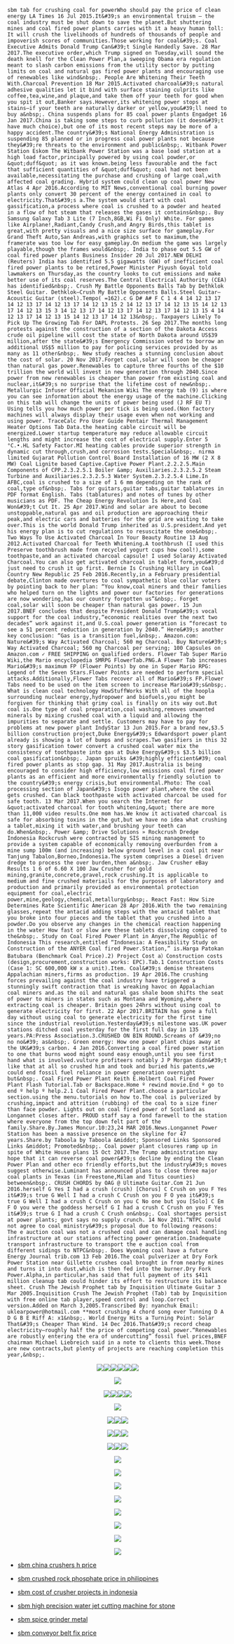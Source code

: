 
```
sbm tab for crushing coal for powerWho should pay the price of clean energy LA Times 16 Jul 2015.It&#39;s an environmental truism — the coal industry must be shut down to save the planet.But shuttering mines and coal fired power plants carries with it a heavy human toll: It will crush the livelihoods of hundreds of thousands of people and impoverish scores of communities.Those working for coal&#39;s. Coal Executive Admits Donald Trump Can&#39;t Single Handedly Save. 28 Mar 2017.The executive order,which Trump signed on Tuesday,will sound the death knell for the Clean Power Plan,a sweeping Obama era regulation meant to slash carbon emissions from the utility sector by putting limits on coal and natural gas fired power plants and encouraging use of renewables like wind&nbsp;. People Are Whitening Their Teeth With.Charcoal Prevention 18 Mar 2015.Activated charcoal&#39;s natural adhesive qualities let it bind with surface staining culprits like coffee,tea,wine,and plaque,and take them off your teeth for good when you spit it out,Banker says.However,its whitening power stops at stains—if your teeth are naturally darker or yellow,you&#39;ll need to buy a&nbsp;. China suspends plans for 85 coal power plants Engadget 16 Jan 2017.China is taking some steps to curb pollution (it doesn&#39;t have much choice),but one of its most recent steps may be more of a happy accident.The country&#39;s National Energy Administration is suspending 85 planned or in progress coal power plants not because they&#39;re threats to the environment and public&nbsp;. Witbank Power Station Eskom The Witbank Power Station was a base load station at a high load factor,principally powered by using coal powder,or &quot;duff&quot; as it was known.being less favourable and the fact that sufficient quantities of &quot;duff&quot; coal had not been available,necessitating the purchase and crushing of large coal,with affected coal grading. Hybrid system could clean up coal power New Atlas 4 Apr 2016.According to MIT News,conventional coal burning power plants only convert 30 percent of the energy contained in coal to electricity.That&#39;s a.The system would start with coal gassification,a process where coal is crushed to a powder and heated in a flow of hot steam that releases the gases it contains&nbsp;. Buy Samsung Galaxy Tab 3 Lite (7 Inch,8GB,Wi Fi Only) White. For games like Airplane!,Radiant,Candy Crush,and Angry Birds,this tablet is great,with pretty visuals and a nice size surface for gameplay.For Grand Theft Auto,San Andreas,with graphics set to maximum,the framerate was too low for easy gameplay.On medium the game was largely playable,though the frames would&nbsp;. India to phase out 5.5 GW of coal fired power plants Business Insider 20 Jul 2017.NEW DELHI (Reuters) India has identified 5.5 gigawatts (GW) of inefficient coal fired power plants to be retired,Power Minister Piyush Goyal told lawmakers on Thursday,as the country looks to cut emissions and make better use of its coal reserves.The Central Electrical Authority (CEA) has identified&nbsp;. Crush My Battle Opponents Balls Tab by Dethklok Steel Guitar. Dethklok—Crush My Battle Opponents Balls.Steel Guitar—Acoustic Guitar (steel).Tempo( =162).c G D# A# F C 1 4 4 14 12 13 17 14 12 13 17 14 12 13 17 14 12 13 15 2 14 12 13 17 14 12 13 15 14 12 13 17 14 12 13 15 3 14 12 13 17 14 12 13 17 14 12 13 17 14 12 13 15 4 14 12 13 17 14 12 13 15 14 12 13 17 14 12 13&nbsp;. Taxpayers Likely To Pick Up The Growing Tab For DAPL Protests. 26 Sep 2017.The months long protests against the construction of a section of the Dakota Access crude oil pipeline will cost the state of North Dakota around US$39 million,after the state&#39;s Emergency Commission voted to borrow an additional US$5 million to pay for policing services provided by as many as 11 other&nbsp;. New study reaches a stunning conclusion about the cost of solar. 20 Nov 2017.Forget coal,solar will soon be cheaper than natural gas power.Renewables to capture three fourths of the $10 trillion the world will invest in new generation through 2040.Since power from new renewables is cheaper than power from existing coal and nuclear,it&#39;s no surprise that the lifetime cost of new&nbsp;. Metallurgic Infuser Official Mekanism Wiki The energy tab (9) is where you can see information about the energy usage of the machine.Clicking on this tab will change the units of power being used (J RF EU T) Using tells you how much power per tick is being used.(Non factory machines will always display their usage even when not working and using power. TraceCalc Pro User Guide Pentair Thermal Management Heater Options Tab Data.the heating cable circuit will be energized.Lower startup temperature may reduce allowable circuit lengths and might increase the cost of electrical supply.Enter 5 °C.•.HL Safety Factor.MI heating cables provide superior strength in dynamic cut through,crush,and corrosion tests.Special&nbsp;. nirma limited Gujarat Pollution Control Board Installation of 16 MW (2 X 8 MW) Coal Lignite based Captive.Captive Power Plant.2.2.2.5.Main Components of CPP.2.3.2.5.1 Boiler &amp; Auxiliaries.2.3.2.5.2 Steam Turbine and Auxiliaries.2.3.2.5.3 Water System.2.3.2.5.4 Lime.In AFBC,coal is crushed to a size of 1 6 mm depending on the rank of coal,type of&nbsp;. Tabs for guitars,guitar tabs,guitar tablatures in PDF format English. Tabs (tablatures) and notes of tunes by other musicians as PDF. The Cheap Energy Revolution Is Here,and Coal Won&#39;t Cut It. 25 Apr 2017.Wind and solar are about to become unstoppable,natural gas and oil production are approaching their peak,and electric cars and batteries for the grid are waiting to take over.This is the world Donald Trump inherited as U.S.president.And yet his energy plan is to cut regulations to resuscitate the one&nbsp;. Two Ways To Use Activated Charcoal In Your Beauty Routine 13 Aug 2012.Activated Charcoal for Teeth Whitening.A toothbrush (I used this Preserve toothbrush made from recycled yogurt cups how cool!),some toothpaste,and an activated charcoal capsule! I used Solaray Activated Charcoal.You can also get activated charcoal in tablet form,you&#39;d just need to crush it up first. Bernie Is Crushing Hillary in Coal Country New Republic 25 Feb 2016.Recently,in a February presidential debate,Clinton made overtures to coal sympathetic blue collar voters by pointing back to her plan: “You know,coal miners and their families who helped turn on the lights and power our factories for generations are now wondering,has our country forgotten us”&nbsp;. Forget coal,solar will soon be cheaper than natural gas power. 15 Jun 2017.BNEF concludes that despite President Donald Trump&#39;s vocal support for the coal industry,“economic realities over the next two decades” work against it,and U.S.coal power generation is “forecast to see a 51 percent reduction in generation by 2040.” Here&#39;s another key conclusion: “Gas is a transition fuel,&nbsp;. Amazon.com: Nature&#39;s Way Activated Charcoal; 560 mg Charcoal. Buy Nature&#39;s Way Activated Charcoal; 560 mg Charcoal per serving; 100 Capsules on Amazon.com ✓ FREE SHIPPING on qualified orders. Flower Tab Super Mario Wiki,the Mario encyclopedia SMRPG FlowerTab.PNG.A Flower Tab increases Mario&#39;s maximum FP (Flower Points) by one in Super Mario RPG: Legend of the Seven Stars.Flower Points are needed to perform special attacks.Additionally,Flower Tabs recover all of Mario&#39;s FP.Flower Tabs need to be used on the item screen to increase Mario&#39;s&nbsp;. What is clean coal technology HowStuffWorks With all of the hoopla surrounding nuclear energy,hydropower and biofuels,you might be forgiven for thinking that grimy coal is finally on its way out.But coal is.One type of coal preparation,coal washing,removes unwanted minerals by mixing crushed coal with a liquid and allowing the impurities to separate and settle. Customers may have to pay for problems at new power plant IndyStar 13 Jun 2015.For a brand new,$3.5 billion construction project,Duke Energy&#39;s Edwardsport power plant already is showing a lot of bumps and scrapes.Two gasifiers in this 32 story gasification tower convert a crushed coal water mix the consistency of toothpaste into gas at Duke Energy&#39;s $3.5 billion coal gasification&nbsp;. Japan spruiks &#39;highly efficient&#39; coal fired power plants as stop gap. 31 May 2017.Australia is being encouraged to consider high efficiency,low emissions coal fired power plants as an efficient and more environmentally friendly solution to the country&#39;s energy crisis,but environmental.Photo: The coal processing section of Japan&#39;s Isogo power plant,where the coal gets crushed. Can black toothpaste with activated charcoal be used for safe tooth. 13 Mar 2017.When you search the Internet for &quot;activated charcoal for tooth whitening,&quot; there are more than 11,000 video results.One mom has.We know it activated charcoal is safe for absorbing toxins in the gut,but we have no idea what crushing a tablet,mixing it with water,and brushing your teeth can do.When&nbsp;. Power &amp; Drive Solutions » Rockcrush Dredge Indonesia Rockcrush were contracted by SIS mining management to provide a system capable of economically removing overburden from a mine sump 100m (and increasing) below ground level in a coal pit near Tanjung Tabalon,Borneo,Indonesia.The system comprises a Diesel driven dredge to process the over burden,then a&nbsp;. Jaw Crusher eBay Results 1 6 of 6.60 X 100 Jaw Crusher for gold mining,granite,concrete,gravel,rock crushing.It is applicable to medium and fine crushed materiails for the purposes of laboratory and production and primarily provided as environmental protection equipment for coal,electric power,mine,geology,chemical,metallurgy&nbsp;. React Fast: How Size Determines Rate Scientific American 28 Apr 2016.With the two remaining glasses,repeat the antacid adding steps with the antacid tablet that you broke into four pieces and the tablet that you crushed into a powder.Do you observe any changes in the chemical reaction happening in the water How fast or slow are these tablets dissolving compared to the&nbsp;. Study on Coal Fired Power Plant in Anyer,The Republic of Indonesia This research,entitled “Indonesia: A Feasibility Study on Construction of the ANYER Coal fired Power.Station,” is.Harga Patokan Batubara (Benchmark Coal Price).2) Project Cost a）Construction costs (design,procurement,construction works: EPC).Tab.1 Construction Costs (Case 1: SC 600,000 kW x a unit).Item. Coal&#39;s demise threatens Appalachian miners,firms as production. 19 Apr 2016.The crushing forces prevailing against the coal industry have triggered a stunningly swift contraction that is wreaking havoc on Appalachian coal miners and.as the oil and natural gas shale boom shifts the seat of power to miners in states such as Montana and Wyoming,where extracting coal is cheaper. Britain goes 24hrs without using coal to generate electricity for first. 22 Apr 2017.BRITAIN has gone a full day without using coal to generate electricity for the first time since the industrial revolution.Yesterday&#39;s milestone was.UK power stations ditched coal yesterday for the first full day in 135 years.PA:Press Association.3.CRUSHED ON BIN ROUND.Screams of &#39;no no no&#39; as&nbsp;. Green energy: How one power plant chips away at the UK&#39;s carbon. 4 Jan 2016.Converting a coal fired power station to one that burns wood might sound easy enough,until you see first hand what is involved.vulture profiteers notably J P Morgan didn&#39;t like that at all so crushed him and took and buried his patents,we could end fossil fuel reliance in power generation overnight but&nbsp;. Coal Fired Power Plant Keith E.Holbert Coal Fired Power Plant Flash Tutorial.Tab or Backspace.Home º rewind movie.End º go to end º help º help.2.1 Coal Fired Power Plant.choose a particular section.using the menu.tutorials on how to.The coal is pulverized by crushing,impact and attrition (rubbing) of the coal to a size finer than face powder. Lights out on coal fired power of Scotland as Longannet closes after. PROUD staff say a fond farewell to the station where everyone from the top down felt part of the family.Share.By.James Moncur.10:23,24 MAR 2016.News.Longannet Power Station has been a massive presence on the skyline for 47 years.Share.by Taboola by Taboola &middot; Sponsored Links Sponsored Links &middot; Promoted&nbsp;. Coal power plant closures ramp up in spite of White House plans 15 Oct 2017.The Trump administration may hope that it can reverse coal power&#39;s decline by ending the Clean Power Plan and other eco friendly efforts,but the industry&#39;s moves suggest otherwise.Luminant has announced plans to close three major coal plants in Texas (in Freestone,Milam and Titus counties) between&nbsp;. CRUSH CHORDS by OAG @ Ultimate Guitar.Com 21 Jun 2016.herself G Yes I had a crush (crush) [Chorus] C Crush on you F Yes it&#39;s true G Well I had a crush C Crush on you F O yea it&#39;s true G Well I had a crush C Crush on you C No one but you [Solo] C Em F O you were the goddess herself G I had a crush C Crush on you F Yes it&#39;s true G I had a crush C Crush on&nbsp;. Coal shortages persist at power plants; govt says no supply crunch. 14 Nov 2011.“NTPC could not agree to coal ministry&#39;s proposal due to following reasons: The e auction coal was not a crushed coal and can damage coal handling infrastructure at our stations affecting power generation.Inadequate transport infrastructure to transport the e auction coal from different sidings to NTPC&nbsp;. Does Wyoming coal have a future Energy Journal trib.com 13 Feb 2016.The coal pulverizer at Dry Fork Power Station near Gillette crushes coal brought in from nearby mines and turns it into dust,which is then fed into the burner.Dry Fork Power.Alpha,in particular,has said that full payment of its $411 million cleanup tab could hinder its effort to restructure its balance sheet. Crush The Jewish Prophet tab by Inquisition Ultimate Guitar 3 Mar 2005.Inquisition Crush The Jewish Prophet (Tab) tab by Inquisition with free online tab player,speed control and loop.Correct version.Added on March 3,2005.Transcribed By: nyanchuk Email: uklearpower@hotmail.com **most crushing 4 chord song ever Tunning D A D G B E Riff A: x1&nbsp;. World Energy Hits a Turning Point: Solar That&#39;s Cheaper Than Wind. 14 Dec 2016.That&#39;s record cheap electricity—roughly half the price of competing coal power.“Renewables are robustly entering the era of undercutting” fossil fuel prices,BNEF chairman Michael Liebreich said in a note to clients this week.Those are new contracts,but plenty of projects are reaching completion this year,&nbsp;. 
```

<div align="center">
  
<a rel="nofollow" href="https://m.shibang-china.com?f=github&k=sbm+tab+for+crushing+coal+for+power"><img src="https://static.shibang-china.com/en/l.png"></a><img src="https://static.shibang-china.com/en/hw.png"><a rel="nofollow" href="https://m.shibang-china.com/product/?f=github&k=sbm+tab+for+crushing+coal+for+power"><img src="https://static.shibang-china.com/en/p.png"></a><a rel="nofollow" href="https://m.shibang-china.com/cases/?f=github&k=sbm+tab+for+crushing+coal+for+power"><img src="https://static.shibang-china.com/en/c.png"></a><a rel="nofollow" href="https://m.shibang-china.com/news/?f=github&k=sbm+tab+for+crushing+coal+for+power"><img src="https://static.shibang-china.com/en/n.png"></a><a rel="nofollow" href="https://m.shibang-china.com?f=github&k=sbm+tab+for+crushing+coal+for+power"><img src="https://static.shibang-china.com/en/m.png"></a>

<a rel="nofollow" href="https://m.shibang-china.com/product/?f=github&k=sbm+tab+for+crushing+coal+for+power"><img src="https://static.shibang-china.com/en/b.jpg"></a>
  
<a rel="nofollow" href="https://m.shibang-china.com/solution-aggregate.html?f=github&k=sbm+tab+for+crushing+coal+for+power"><img src="https://static.shibang-china.com/en/a.jpg"></a><a rel="nofollow" href="https://m.shibang-china.com/solution-mine.html?f=github&k=sbm+tab+for+crushing+coal+for+power"><img src="https://static.shibang-china.com/en/m.jpg"></a><a rel="nofollow" href="https://m.shibang-china.com/solution-mill.html?f=github&k=sbm+tab+for+crushing+coal+for+power"><img src="https://static.shibang-china.com/en/g.jpg"></a><a rel="nofollow" href="https://m.shibang-china.com/solution-epc.html?f=github&k=sbm+tab+for+crushing+coal+for+power"><img src="https://static.shibang-china.com/en/e.jpg"></a>

<a rel="nofollow" href="https://m.shibang-china.com/product/?f=github&k=sbm+tab+for+crushing+coal+for+power"><img src="https://static.shibang-china.com/en/a-p.png"></a>

<a rel="nofollow" href="https://m.shibang-china.com/product/crusher/c6x.html?f=github&k=sbm+tab+for+crushing+coal+for+power"><img src="https://static.shibang-china.com/en/j.jpg"></a><a rel="nofollow" href="https://m.shibang-china.com/product/crusher/ci5x.html?f=github&k=sbm+tab+for+crushing+coal+for+power"><img src="https://static.shibang-china.com/en/i.jpg"></a><a rel="nofollow" href="https://m.shibang-china.com/product/crusher/hst.html?f=github&k=sbm+tab+for+crushing+coal+for+power"><img src="https://static.shibang-china.com/en/c.jpg"></a>

<a rel="nofollow" href="https://m.shibang-china.com/product/mill/mtw.html?f=github&k=sbm+tab+for+crushing+coal+for+power"><img src="https://static.shibang-china.com/en/mtw.jpg"></a><a rel="nofollow" href="https://m.shibang-china.com/product/mill/scm.html?f=github&k=sbm+tab+for+crushing+coal+for+power"><img src="https://static.shibang-china.com/en/scm.jpg"></a><a rel="nofollow" href="https://m.shibang-china.com/product/mill/lm.html?f=github&k=sbm+tab+for+crushing+coal+for+power"><img src="https://static.shibang-china.com/en/lm.jpg"></a>

<a rel="nofollow" href="https://m.shibang-china.com/product/sand/vsi6x.html?f=github&k=sbm+tab+for+crushing+coal+for+power"><img src="https://static.shibang-china.com/en/6x.jpg"></a><a rel="nofollow" href="https://m.shibang-china.com/product/sand/vu.html?f=github&k=sbm+tab+for+crushing+coal+for+power"><img src="https://static.shibang-china.com/en/vu.jpg"></a><a rel="nofollow" href="https://m.shibang-china.com/product/mobile/klun.html?f=github&k=sbm+tab+for+crushing+coal+for+power"><img src="https://static.shibang-china.com/en/k.jpg"></a>

<a rel="nofollow" href="https://m.shibang-china.com/cases/?f=github&k=sbm+tab+for+crushing+coal+for+power"><img src="https://static.shibang-china.com/en/case.png"></a>

<a rel="nofollow" href="https://m.shibang-china.com/cases/aggregate/202.html?f=github&k=sbm+tab+for+crushing+coal+for+power"><img src="https://static.shibang-china.com/en/c-1.jpg"></a>

<a rel="nofollow" href="https://m.shibang-china.com/cases/aggregate/203.html?f=github&k=sbm+tab+for+crushing+coal+for+power"><img src="https://static.shibang-china.com/en/c-2.jpg"></a>

<a rel="nofollow" href="https://m.shibang-china.com/cases/mill/123.html?f=github&k=sbm+tab+for+crushing+coal+for+power"><img src="https://static.shibang-china.com/en/c-3.jpg"></a>

<a rel="nofollow" href="https://m.shibang-china.com/contact_us.html?f=github&k=sbm+tab+for+crushing+coal+for+power"><img src="https://static.shibang-china.com/en/contact.png"></a>

<a rel="nofollow" href="https://swt.shibang-china.com/?f=github&k=sbm+tab+for+crushing+coal+for+power"><img src="https://static.shibang-china.com/en/chat.png"></a>

<a rel="nofollow" href="https://whatsapp.shibangsoft.com/WhatsApp.php?f=github&k=sbm+tab+for+crushing+coal+for+power"><img src="https://static.shibang-china.com/en/whatsapp.png"></a>

<a rel="nofollow" href="https://m.shibang-china.com/?f=github&k=sbm+tab+for+crushing+coal+for+power"><img src="https://static.shibang-china.com/en/website.png"></a>

</div>


* [sbm china crushers h price](sbm%20china%20crushers%20h%20price.md)

* [sbm crushed rock phosphate price in philippines](sbm%20crushed%20rock%20phosphate%20price%20in%20philippines.md)

* [sbm cost of crusher projects in indonesia](sbm%20cost%20of%20crusher%20projects%20in%20indonesia.md)

* [sbm high precision water jet cutting machine for stone](sbm%20high%20precision%20water%20jet%20cutting%20machine%20for%20stone.md)

* [sbm spice grinder metal](sbm%20spice%20grinder%20metal.md)

* [sbm conveyor belt fix price](sbm%20conveyor%20belt%20fix%20price.md)